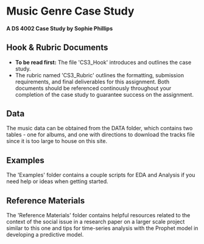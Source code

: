 # Music Genre Case Study
#### A DS 4002 Case Study by Sophie Phillips
## Hook & Rubric Documents
- **To be read first:** The file 'CS3_Hook' introduces and outlines the case study. 
- The rubric named 'CS3_Rubric' outlines the formatting, submission requirements, and final deliverables for this assignment.
Both documents should be referenced continously throughout your completion of the case study to guarantee success on the assignment.
## Data
The music data can be obtained from the DATA folder, which contains two tables - one for albums, and one with directions to download the tracks file since it is too large to house on this site. 
## Examples
The 'Examples' folder contains a couple scripts for EDA and Analysis if you need help or ideas when getting started.
## Reference Materials
The 'Reference Materials' folder contains helpful resources related to the context of the social issue in a research paper on a larger scale project similar to this one and tips for time-series analysis with the Prophet model in developing a predictive model.

